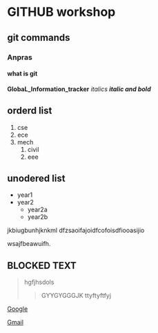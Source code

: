 # GITHUB workshop
## git commands
### Anpras 
#### what is git
**GlobaL_Information_tracker**
_italics_
_**italic and bold**_
## orderd list
1. cse
2. ece
3. mech
   1. civil
   2. eee
  
## unodered list
 - year1
 - year2
    * year2a
    * year2b
    
jkbiugbunhjknkml
dfzsaoifajoidfcofoisdfiooasijio

wsajfbeawuifh.
## BLOCKED TEXT
> hgfjhsdols
>> GYYGYGGGJK
>> ttyftyftfyj

[Google](https://www.google.com)
      
[Gmail](https://www.gmail.com)
